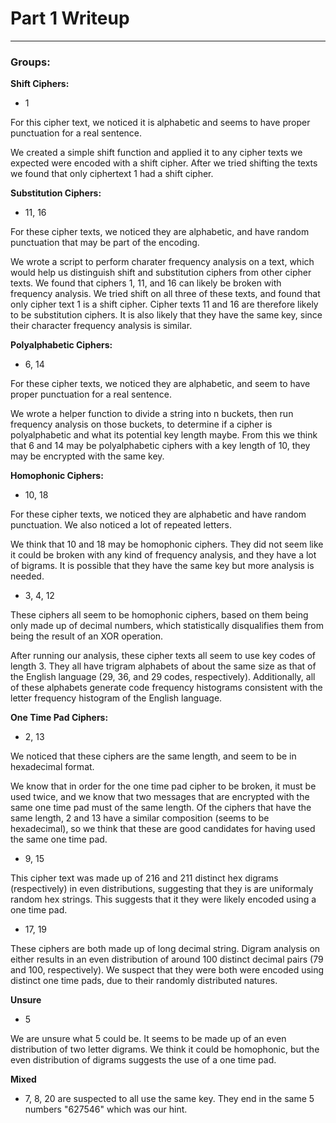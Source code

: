 # Part 1 Writeup
---
### Groups:
**Shift Ciphers:**
- 1 

For this cipher text, we noticed it is alphabetic and seems to have proper punctuation for a real sentence.

We created a simple shift function and applied it to any cipher texts we expected were encoded with a shift cipher. After we tried shifting the texts we found that only ciphertext 1 had a shift cipher.

**Substitution Ciphers:**
- 11, 16

For these cipher texts, we noticed they are alphabetic, and have random punctuation that may be part of the encoding.

We wrote a script to perform charater frequency analysis on a text, which would help us distinguish shift and substitution ciphers from other cipher texts. We found that ciphers 1, 11, and 16 can likely be broken with frequency analysis. We tried shift on all three of these texts, and found that only cipher text 1 is a shift cipher. Cipher texts 11 and 16 are therefore likely to be substitution ciphers. It is also likely that they have the same key, since their character frequency analysis is similar.

**Polyalphabetic Ciphers:**
- 6, 14

For these cipher texts, we noticed they are alphabetic, and seem to have proper punctuation for a real sentence.

We wrote a helper function to divide a string into n buckets, then run frequency analysis on those buckets, to determine if a cipher is polyalphabetic and what its potential key length maybe. From this we think that 6 and 14 may be polyalphabetic ciphers with a key length of 10, they may be encrypted with the same key.

**Homophonic Ciphers:**
- 10, 18

For these cipher texts, we noticed they are alphabetic and have random punctuation. We also noticed a lot of repeated letters.

We think that 10 and 18 may be homophonic ciphers. They did not seem like it could be broken with any kind of frequency analysis, and they have a lot of bigrams. It is possible that they have the same key but more analysis is needed.

- 3, 4, 12

These ciphers all seem to be homophonic ciphers, based on them being only made up of decimal numbers, which statistically disqualifies them from being the result of an XOR operation. 

After running our analysis, these cipher texts all seem to use key codes of length 3. They all have trigram alphabets of about the same size as that of the English language (29, 36, and 29 codes, respectively). Additionally, all of these alphabets generate code frequency histograms consistent with the letter frequency histogram of the English language.

**One Time Pad Ciphers:**
- 2, 13

We noticed that these ciphers are the same length, and seem to be in hexadecimal format.

We know that in order for the one time pad cipher to be broken, it must be used twice, and we know that two messages that are encrypted with the same one time pad must of the same length. Of the ciphers that have the same length, 2 and 13 have a similar composition (seems to be hexadecimal), so we think that these are good candidates for having used the same one time pad.

- 9, 15

This cipher text was made up of 216 and 211 distinct hex digrams (respectively) in even distributions, suggesting that they is are uniformaly random hex strings. This suggests that it they were likely encoded using a one time pad.

- 17, 19

These ciphers are both made up of long decimal string. Digram analysis on either results in an even distribution of around 100 distinct decimal pairs (79 and 100, respectively). We suspect that they were both were encoded using distinct one time pads, due to their randomly distributed natures.

**Unsure**
- 5

We are unsure what 5 could be. It seems to be made up of an even distribution of two letter digrams. We think it could be homophonic, but the even distribution of digrams suggests the use of a one time pad.

**Mixed**
- 7, 8, 20 are suspected to all use the same key. They end in the same 5 numbers "627546" which was our hint.